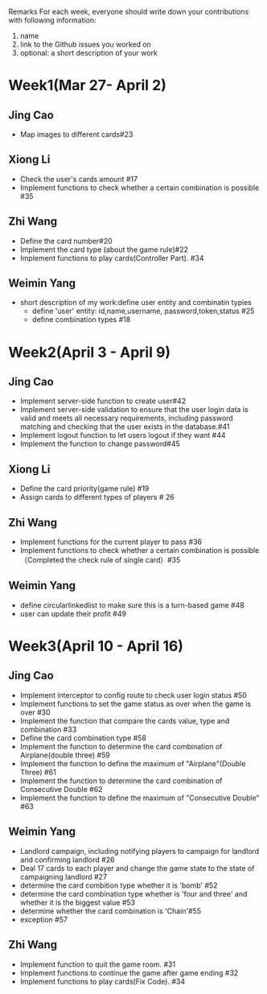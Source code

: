 Remarks
For each week, everyone should write down your contributions with following information:
1. name
2. link to the Github issues you worked on
3. optional: a short description of your work

# Week1(Mar 27- April 2)

## Jing Cao
- Map images to different cards#23

## Xiong Li
- Check the user's cards amount #17
- Implement functions to check whether a certain combination is possible #35

## Zhi Wang 
- Define the card number#20
- Implement the card type (about the game rule)#22
- Implement functions to play cards(Controller Part). #34

## Weimin Yang
 - short description of my work:define user entity and combinatin typies 
   - define 'user' entity: id,name,username, password,token,status  #25
   - define combination types  #18
  

# Week2(April 3 - April 9)

## Jing Cao
- Implement server-side function to create user#42
- Implement server-side validation to ensure that the user login data is valid and meets all necessary requirements, including password matching and checking that the user exists in the database.#41
- Implement logout function to let users logout if they want #44
- Implement the function to change password#45

## Xiong Li

- Define the card priority(game rule) #19
- Assign cards to different types of players # 26

## Zhi Wang 
- Implement functions for the current player to pass #36
- Implement functions to check whether a certain combination is possible（Completed the check rule of single card）#35

## Weimin Yang
 - define circularlinkedlist to make sure this is a turn-based game #48
 - user can update their profit #49

# Week3(April 10 - April 16)
## Jing Cao
- Implement interceptor to config route to check user login status #50
- Implement functions to set the game status as over when the game is over #30
- Implement the function that compare the cards value, type and combination #33
- Define the card combination type #58
- Implement the function to determine the card combination of Airplane(double three) #59
- Implement the function to define the maximum of "Airplane"(Double Three) #61
- Implement the function to determine the card combination of Consecutive Double #62
- Implement the function to define the maximum of "Consecutive Double" #63


## Weimin Yang
 - Landlord campaign, including notifying players to campaign for landlord and confirming landlord #26
 - Deal 17 cards to each player and change the game state to the state of campaigning landlord #27
 - determine the card combition type whether it is 'bomb' #52
 - determine the card combination type whether is 'four and three' and whether it is the biggest value #53
 - determine whether the card combination is 'Chain'#55
 - exception #57

## Zhi Wang
- Implement function to quit the game room. #31
- Implement functions to continue the game after game ending #32
- Implement functions to play cards(Fix Code). #34
